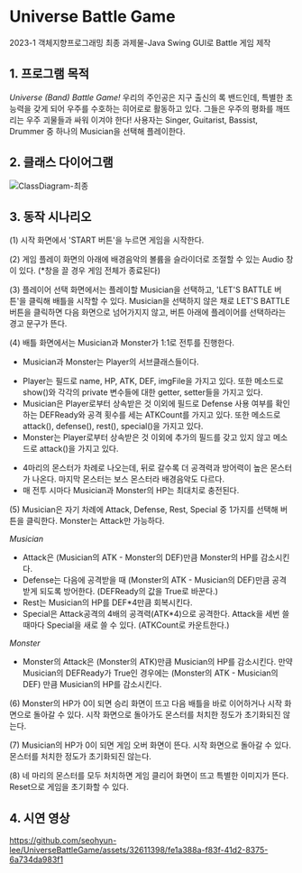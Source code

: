 # Universe Battle Game
2023-1 객체지향프로그래밍 최종 과제물-Java Swing GUI로 Battle 게임 제작

## 1. 프로그램 목적
*Universe (Band) Battle Game!* 우리의 주인공은 지구 출신의 록 밴드인데, 특별한 초능력을 갖게 되어 우주를 수호하는 히어로로 활동하고 있다. 그들은 우주의 평화를 깨뜨리는 우주 괴물들과 싸워 이겨야 한다!
사용자는 Singer, Guitarist, Bassist, Drummer 중 하나의 Musician을 선택해 플레이한다.

## 2. 클래스 다이어그램
![ClassDiagram-최종](https://github.com/seohyun-lee/UniverseBattleGame/assets/32611398/94db9463-56eb-418e-9605-ad8c3fb8a2e3)

## 3. 동작 시나리오
(1)	시작 화면에서 'START 버튼'을 누르면 게임을 시작한다.

(2)	게임 플레이 화면의 아래에 배경음악의 볼륨을 슬라이더로 조절할 수 있는 Audio 창이 있다. (*창을 끌 경우 게임 전체가 종료된다)

(3)	플레이어 선택 화면에서는 플레이할 Musician을 선택하고, 'LET'S BATTLE 버튼'을 클릭해 배틀을 시작할 수 있다. Musician을 선택하지 않은 채로 LET'S BATTLE 버튼을 클릭하면 다음 화면으로 넘어가지지 않고, 버튼 아래에 플레이어를 선택하라는 경고 문구가 뜬다.

(4)	배틀 화면에서는 Musician과 Monster가 1:1로 전투를 진행한다.
* Musician과 Monster는 Player의 서브클래스들이다.
- Player는 필드로 name, HP, ATK, DEF, imgFile을 가지고 있다. 또한 메소드로 show()와 각각의 private 변수들에 대한 getter, setter들을 가지고 있다.
-	Musician은 Player로부터 상속받은 것 이외에 필드로 Defense 사용 여부를 확인하는 DEFReady와 공격 횟수를 세는 ATKCount를 가지고 있다. 또한 메소드로 attack(), defense(), rest(), special()을 가지고 있다.
-	Monster는 Player로부터 상속받은 것 이외에 추가의 필드를 갖고 있지 않고 메소드로 attack()을 가지고 있다.
* 4마리의 몬스터가 차례로 나오는데, 뒤로 갈수록 더 공격력과 방어력이 높은 몬스터가 나온다. 마지막 몬스터는 보스 몬스터라 배경음악도 다르다.
* 매 전투 시마다 Musician과 Monster의 HP는 최대치로 충전된다.

(5)	Musician은 자기 차례에 Attack, Defense, Rest, Special 중 1가지를 선택해 버튼을 클릭한다. Monster는 Attack만 가능하다.

*Musician*
-	Attack은 (Musician의 ATK - Monster의 DEF)만큼 Monster의 HP를 감소시킨다.
-	Defense는 다음에 공격받을 때 (Monster의 ATK - Musician의 DEF)만큼 공격받게 되도록 방어한다. (DEFReady의 값을 True로 바꾼다.)
-	Rest는 Musician의 HP를 DEF*4만큼 회복시킨다.
-	Special은 Attack공격의 4배의 공격력(ATK*4)으로 공격한다. Attack을 세번 쓸 때마다 Special을 새로 쓸 수 있다. (ATKCount로 카운트한다.)

*Monster*
- Monster의 Attack은 (Monster의 ATK)만큼 Musician의 HP를 감소시킨다. 만약 Musician의 DEFReady가 True인 경우에는 (Monster의 ATK - Musician의 DEF) 만큼 Musician의 HP를 감소시킨다.

(6)	Monster의 HP가 0이 되면 승리 화면이 뜨고 다음 배틀을 바로 이어하거나 시작 화면으로 돌아갈 수 있다. 시작 화면으로 돌아가도 몬스터를 처치한 정도가 초기화되진 않는다.

(7)	Musician의 HP가 0이 되면 게임 오버 화면이 뜬다. 시작 화면으로 돌아갈 수 있다. 몬스터를 처치한 정도가 초기화되진 않는다.

(8)	네 마리의 몬스터를 모두 처치하면 게임 클리어 화면이 뜨고 특별한 이미지가 뜬다. Reset으로 게임을 초기화할 수 있다.

## 4. 시연 영상
https://github.com/seohyun-lee/UniverseBattleGame/assets/32611398/fe1a388a-f83f-41d2-8375-6a734da983f1
